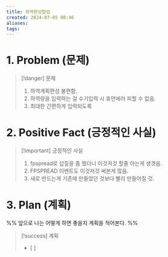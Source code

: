 ```yaml
---
title: 하역편성팝업
created: 2024-07-05 08:46
aliases: 
tags:
---
```

# 1. Problem (문제)

> [!danger] 문제
> 1. 하역계획편성 불편함.
> 2. 하역량을 입력하는 걸 수기입력 시 휴먼에러 피할 수 없음.
> 3. 최대한 간편하게 입력되도록

# 2. Positive Fact (긍정적인 사실)

> [!important] 긍정적인 사실
> 1. fpspread로 삽질을 좀 했더니 이것저것 할줄 아는게 생겻음.
> 2. FPSPREAD 이벤트도 이것저것 써본게 많음.
> 3. 새로 만드는게 기존에 만들었던 것보다 빨리 만들어질 것.


# 3. Plan (계획)
%%
앞으로 나는 어떻게 하면 좋을지 계획을 적어본다.
%%
> [!success] 계획
>  - [ ] 